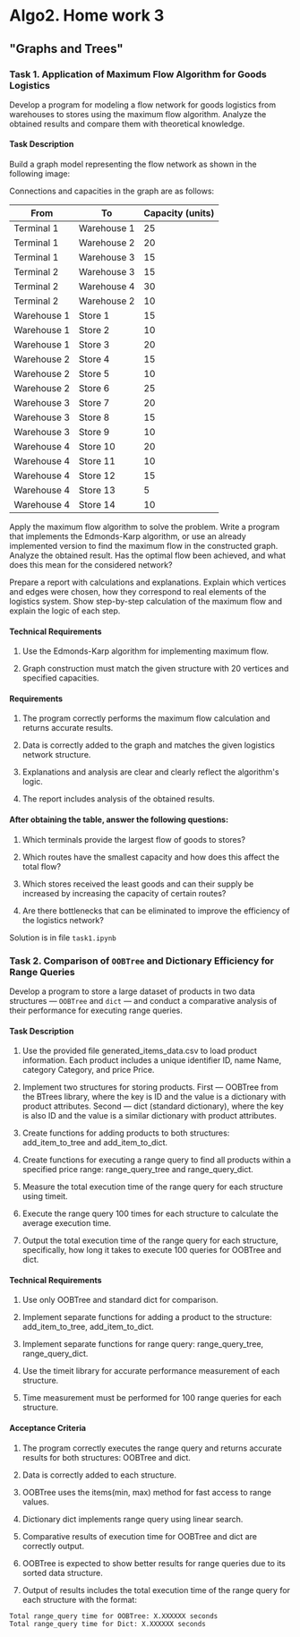 # Algo2. Home work 3
## "Graphs and Trees"

### Task 1. Application of Maximum Flow Algorithm for Goods Logistics

Develop a program for modeling a flow network for goods logistics from warehouses to stores using the maximum flow algorithm. Analyze the obtained results and compare them with theoretical knowledge.

#### Task Description

Build a graph model representing the flow network as shown in the following image:

Connections and capacities in the graph are as follows:

| From        | To          | Capacity (units) |
|-------------|-------------|------------------|
| Terminal 1  | Warehouse 1 | 25               |
| Terminal 1  | Warehouse 2 | 20               |
| Terminal 1  | Warehouse 3 | 15               |
| Terminal 2  | Warehouse 3 | 15               |
| Terminal 2  | Warehouse 4 | 30               |
| Terminal 2  | Warehouse 2 | 10               |
| Warehouse 1 | Store 1     | 15               |
| Warehouse 1 | Store 2     | 10               |
| Warehouse 1 | Store 3     | 20               |
| Warehouse 2 | Store 4     | 15               |
| Warehouse 2 | Store 5     | 10               |
| Warehouse 2 | Store 6     | 25               |
| Warehouse 3 | Store 7     | 20               |
| Warehouse 3 | Store 8     | 15               |
| Warehouse 3 | Store 9     | 10               |
| Warehouse 4 | Store 10    | 20               |
| Warehouse 4 | Store 11    | 10               |
| Warehouse 4 | Store 12    | 15               |
| Warehouse 4 | Store 13    | 5                |
| Warehouse 4 | Store 14    | 10               |

Apply the maximum flow algorithm to solve the problem. Write a program that implements the Edmonds-Karp algorithm, or use an already implemented version to find the maximum flow in the constructed graph. Analyze the obtained result. Has the optimal flow been achieved, and what does this mean for the considered network?

Prepare a report with calculations and explanations. Explain which vertices and edges were chosen, how they correspond to real elements of the logistics system. Show step-by-step calculation of the maximum flow and explain the logic of each step.

#### Technical Requirements

1. Use the Edmonds-Karp algorithm for implementing maximum flow.

2. Graph construction must match the given structure with 20 vertices and specified capacities.

#### Requirements

1. The program correctly performs the maximum flow calculation and returns accurate results.

2. Data is correctly added to the graph and matches the given logistics network structure.

3. Explanations and analysis are clear and clearly reflect the algorithm's logic.

4. The report includes analysis of the obtained results.

#### After obtaining the table, answer the following questions:

1. Which terminals provide the largest flow of goods to stores?

2. Which routes have the smallest capacity and how does this affect the total flow?

3. Which stores received the least goods and can their supply be increased by increasing the capacity of certain routes?

4. Are there bottlenecks that can be eliminated to improve the efficiency of the logistics network?

Solution is in file `task1.ipynb`

### Task 2. Comparison of `OOBTree` and Dictionary Efficiency for Range Queries

Develop a program to store a large dataset of products in two data structures — `OOBTree` and `dict` — and conduct a comparative analysis of their performance for executing range queries.

#### Task Description

1. Use the provided file generated_items_data.csv to load product information. Each product includes a unique identifier ID, name Name, category Category, and price Price.

2. Implement two structures for storing products. First — OOBTree from the BTrees library, where the key is ID and the value is a dictionary with product attributes. Second — dict (standard dictionary), where the key is also ID and the value is a similar dictionary with product attributes.

3. Create functions for adding products to both structures: add_item_to_tree and add_item_to_dict.

4. Create functions for executing a range query to find all products within a specified price range: range_query_tree and range_query_dict.

5. Measure the total execution time of the range query for each structure using timeit.

6. Execute the range query 100 times for each structure to calculate the average execution time.

7. Output the total execution time of the range query for each structure, specifically, how long it takes to execute 100 queries for OOBTree and dict.

#### Technical Requirements

1. Use only OOBTree and standard dict for comparison.

2. Implement separate functions for adding a product to the structure: add_item_to_tree, add_item_to_dict.

3. Implement separate functions for range query: range_query_tree, range_query_dict.

4. Use the timeit library for accurate performance measurement of each structure.

5. Time measurement must be performed for 100 range queries for each structure.

#### Acceptance Criteria

1. The program correctly executes the range query and returns accurate results for both structures: OOBTree and dict.

2. Data is correctly added to each structure.

3. OOBTree uses the items(min, max) method for fast access to range values.

4. Dictionary dict implements range query using linear search.

5. Comparative results of execution time for OOBTree and dict are correctly output.

6. OOBTree is expected to show better results for range queries due to its sorted data structure.

7. Output of results includes the total execution time of the range query for each structure with the format:

```
Total range_query time for OOBTree: X.XXXXXX seconds
Total range_query time for Dict: X.XXXXXX seconds
```